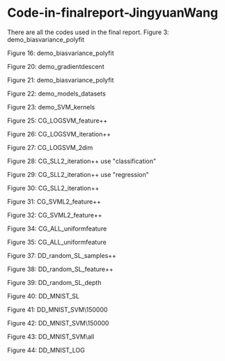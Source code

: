 # Code-in-finalreport-JingyuanWang
 There are all the codes used in the final report. 
Figure  3: demo_biasvariance_polyfit

Figure 16: demo_biasvariance_polyfit

Figure 20: demo_gradientdescent

Figure 21: demo_biasvariance_polyfit

Figure 22: demo_models_datasets

Figure 23: demo_SVM_kernels

Figure 25: CG_LOGSVM_feature++

Figure 26: CG_LOGSVM_iteration++

Figure 27: CG_LOGSVM_2dim

Figure 28: CG_SLL2_iteration++ use "classification"

Figure 29: CG_SLL2_iteration++ use "regression"

Figure 30: CG_SLL2_iteration++ 

Figure 31: CG_SVML2_feature++

Figure 32: CG_SVML2_feature++

Figure 34: CG_ALL_uniformfeature

Figure 35: CG_ALL_uniformfeature

Figure 37: DD_random_SL_samples++

Figure 38: DD_random_SL_feature++

Figure 39: DD_random_SL_depth

Figure 40: DD_MNIST_SL

Figure 41: DD_MNIST_SVM\150000

Figure 42: DD_MNIST_SVM\150000

Figure 43: DD_MNIST_SVM\all

Figure 44: DD_MNIST_LOG

